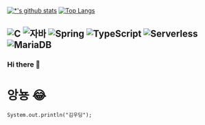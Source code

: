 [![*'s github stats](https://github-readme-stats.vercel.app/api?username=xodus4321)](https://github.com/xodus4321)
[![Top Langs](https://github-readme-stats.vercel.app/api/top-langs/?username=xodus4321)](https://github.com/xodus4321/github-readme-stats)

![C](https://img.shields.io/badge/-C-123456?style=flat-square&logo=C&logoColor=black)
![자바](https://img.shields.io/badge/-자바-007396?style=flat&logo=Java&logoColor=ffffff)
![Spring](https://img.shields.io/badge/-Spring-6DB33F?style=for-the-badge&logo=Spring&logoColor=white)
![TypeScript](https://img.shields.io/badge/-TypeScript-3178C6?style=flat-square&logo=TypeScript&logoColor=white)
![Serverless](https://img.shields.io/badge/-Serverless-FD5750?style=flat-square&logo=Serverless&logoColor=magenta)
![MariaDB](https://img.shields.io/badge/-MariaDB-1F305F?style=flat-square&logo=mariadb&logoColor=white)
---
### Hi there 👋
# 앙뇽 :joy:




```
System.out.println("김우딩");
```
